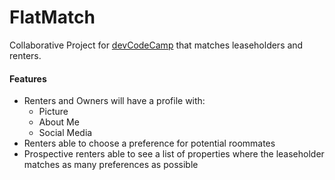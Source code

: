 # FlatMatch
Collaborative Project for [devCodeCamp](https://devcodecamp.com) that matches leaseholders and renters.

#### Features
* Renters and Owners will have a profile with:
  * Picture
  * About Me
  * Social Media
* Renters able to choose a preference for potential roommates
* Prospective renters able to see a list of properties where the leaseholder matches as many preferences as possible
